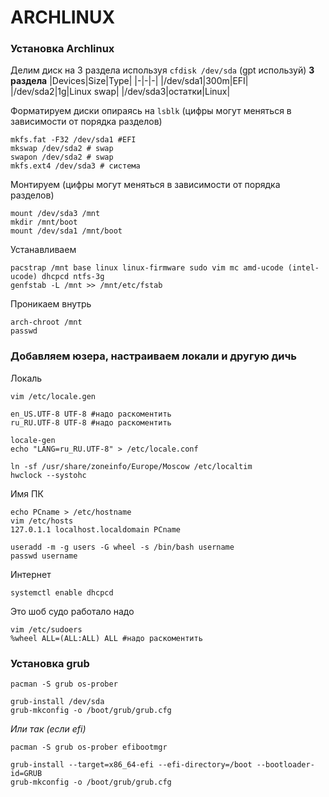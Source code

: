 # ARCHLINUX

### Установка Archlinux
Делим диск на 3 раздела используя ```cfdisk /dev/sda```
(gpt используй)
__3 раздела__
|Devices|Size|Type|
|-|-|-|
|/dev/sda1|300m|EFI|
|/dev/sda2|1g|Linux swap|
|/dev/sda3|остатки|Linux|

Форматируем диски опираясь на ```lsblk``` (цифры могут меняться в зависимости от порядка разделов)

```
mkfs.fat -F32 /dev/sda1 #EFI
mkswap /dev/sda2 # swap
swapon /dev/sda2 # swap
mkfs.ext4 /dev/sda3 # система
```
Монтируем (цифры могут меняться в зависимости от порядка разделов)
```
mount /dev/sda3 /mnt
mkdir /mnt/boot
mount /dev/sda1 /mnt/boot
```
Устанавливаем
```
pacstrap /mnt base linux linux-firmware sudo vim mc amd-ucode (intel-ucode) dhcpcd ntfs-3g
genfstab -L /mnt >> /mnt/etc/fstab
```
Проникаем внутрь
```
arch-chroot /mnt
passwd
```

### Добавляем юзера, настраиваем локали и другую дичь
Локаль
```
vim /etc/locale.gen

en_US.UTF-8 UTF-8 #надо раскоментить
ru_RU.UTF-8 UTF-8 #надо раскоментить

locale-gen
echo "LANG=ru_RU.UTF-8" > /etc/locale.conf

ln -sf /usr/share/zoneinfo/Europe/Moscow /etc/localtim
hwclock --systohc
```
Имя ПК
```
echo PCname > /etc/hostname
vim /etc/hosts
127.0.1.1 localhost.localdomain PCname

useradd -m -g users -G wheel -s /bin/bash username
passwd username
```
Интернет
```
systemctl enable dhcpcd
```
Это шоб судо работало надо
```
vim /etc/sudoers
%wheel ALL=(ALL:ALL) ALL #надо раскоментить
```

###

### Установка grub 
```
pacman -S grub os-prober

grub-install /dev/sda
grub-mkconfig -o /boot/grub/grub.cfg
```
*Или так (если efi)*
```
pacman -S grub os-prober efibootmgr

grub-install --target=x86_64-efi --efi-directory=/boot --bootloader-id=GRUB
grub-mkconfig -o /boot/grub/grub.cfg
```
